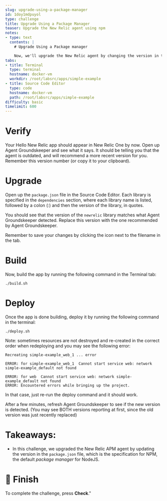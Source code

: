 ```yaml
---
slug: upgrade-using-a-package-manager
id: 1doy1mdpuyol
type: challenge
title: Upgrade Using a Package Manager
teaser: Upgrade the New Relic agent using npm
notes:
- type: text
  contents: |
    # Upgrade Using a Package manager

    Now, we'll upgrade the New Relic agent by changing the version in the package manager.
tabs:
- title: Terminal
  type: terminal
  hostname: docker-vm
  workdir: /root/labsrc/apps/simple-example
- title: Source Code Editor
  type: code
  hostname: docker-vm
  path: /root/labsrc/apps/simple-example
difficulty: basic
timelimit: 600
---
```


Verify
=======
Your Hello New Relic app should appear in New Relic One by now.  Open up Agent Groundskeeper and see what it says.  It should be telling you that the agent is outdated, and will recommend a more recent version for you.  Remember this version number (or copy it to your clipboard).

Upgrade
=======
Open up the `package.json` file in the Source Code Editor.  Each library is specified in the `dependencies` section, where each library name is listed, followed by a colon (:) and then the version of the library, in quotes.

You should see that the version of the `newrelic` library matches what Agent Groundskeeper detected.   Replace this version with the one recommended by Agent Groundskeeper.

Remember to save your changes by clicking the icon next to the filename in the tab.

Build
=====
Now, build the app by running the following command in the Terminal tab:
```
./build.sh
```

Deploy
======
Once the app is done building, deploy it by running the following command in the terminal:
```
./deploy.sh
```

Note:  sometimes resources are not destroyed and re-created in the correct order when redeploying and you may see the following error:

```
Recreating simple-example_web_1 ... error

ERROR: for simple-example_web_1  Cannot start service web: network simple-example_default not found

ERROR: for web  Cannot start service web: network simple-example_default not found
ERROR: Encountered errors while bringing up the project.
```

In that case, just re-run the deploy command and it should work.

After a few minutes, refresh Agent Groundskeeper to see if the new version is detected. (You may see BOTH versions reporting at first, since the old version was just recently replaced)

Takeaways:
==========
- In this challenge, we upgraded the New Relic APM agent by updating the version in the `package.json` file, which is the specification for NPM, the default *package manager* for NodeJS.

🏁 Finish
=========

To complete the
challenge, press **Check**."
